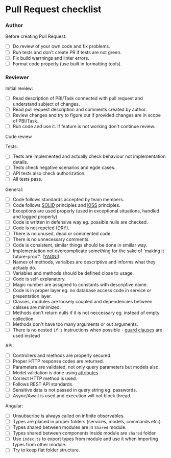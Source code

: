 # Pull Request checklist

### Author

Before creating Pull Request:
- [ ] Do review of your own code and fix problems.
- [ ] Run tests and don't create PR if tests are not green.
- [ ] Fix build warrnings and linter errors.
- [ ] Format code properly (use built in formatting tools).

### Reviewer

Initial review:
- [ ] Read description of PBI/Task connected with pull request and understand subject of changes.
- [ ] Read pull request description and comments created by author.
- [ ] Review changes and try to figure out if provided changes are in scope of PBI/Task.
- [ ] Run code and use it. If feature is not working don't continue review.

Code review

Tests:
- [ ] Tests are implemented and actually check behaviour not implementation details.
- [ ] Tests check negative scenarios and egde cases.
- [ ] API tests also check authorization.
- [ ] All tests pass.

General:
- [ ] Code follows standards accepted by team members.
- [ ] Code follows [SOLID](https://en.wikipedia.org/wiki/SOLID) principles and [KISS](https://en.wikipedia.org/wiki/KISS_principle) principles.
- [ ] Exceptions are used properly (used in exceptional situations, handled and logged properly)
- [ ] Code is written in defensive way eg. possible nulls are checked.
- [ ] Code is not repeted ([DRY](https://en.wikipedia.org/wiki/Don%27t_repeat_yourself)).
- [ ] There is no unused, dead or commented code.
- [ ] There is no unnecessary comments.
- [ ] Code is consistent, similar things should be done in smiilar way.
- [ ] Implementation not overcomplicate something for the sake of 'making it future-proof'. ([YAGNI](https://en.wikipedia.org/wiki/You_aren%27t_gonna_need_it)).
- [ ] Names of methods, varialbes are descriptive and informs what they actualy do.
- [ ] Variables and methods should be defined close to usage.
- [ ] Code is self-explanatory.
- [ ] Magic number are assigned to constants with descriptive name.
- [ ] Code is in proper layer eg. no database access code in service or presentation layer.
- [ ] Classes, modules are loosely coupled and dependencies between calsses are minimized.
- [ ] Methods don't return nulls if it is not neccessary eg. instead of empty collection.
- [ ] Methods don't have too many arguments or out arguments.
- [ ] There is no nested `if's` instructions when possible - [guard clauses](https://refactoring.guru/replace-nested-conditional-with-guard-clauses) are used instead

API:
- [ ] Controllers and methods are properly secured.
- [ ] Proper HTTP response codes are returned.
- [ ] Parameters are validated, not only query parameters but models also.
- [ ] Model validation is done using [attributes](https://docs.microsoft.com/en-us/aspnet/core/mvc/models/validation?view=aspnetcore-6.0#validation-attributes)
- [ ] Correct HTTP method is used.
- [ ] Follows REST API standards.
- [ ] Sensitive data is not passed in query string eg. passwords.
- [ ] Async/Await is used and execution will not block thread.

Angular:
- [ ] Unsubscribe is always called on infinite observables.
- [ ] Types are placed in proper folders (services, models, commands etc.).
- [ ] Types shared between modules are in `Shared` module.
- [ ] Types shared between components inside module are `shared` folder.
- [ ] Use `index.ts` to export types from module and use it when importing types from other module.
- [ ] Try to keep flat folder structure.
